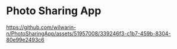 # Photo Sharing App






https://github.com/wilwarin-n/PhotoSharingApp/assets/51957008/339246f3-c1b7-459b-8304-80e99e2493c6

